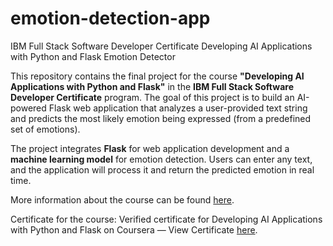 # emotion-detection-app
IBM Full Stack Software Developer Certificate
Developing AI Applications with Python and Flask
Emotion Detector

This repository contains the final project for the course **"Developing AI Applications with Python and Flask"** in the **IBM Full Stack Software Developer Certificate** program. The goal of this project is to build an AI-powered Flask web application that analyzes a user-provided text string and predicts the most likely emotion being expressed (from a predefined set of emotions).

The project integrates **Flask** for web application development and a **machine learning model** for emotion detection. Users can enter any text, and the application will process it and return the predicted emotion in real time.

More information about the course can be found [here](https://www.coursera.org/professional-certificates/ibm-full-stack-cloud-developer).

Certificate for the course:
Verified certificate for Developing AI Applications with Python and Flask on Coursera — View Certificate [here](https://coursera.org/share/4d5c069b3c5955574a47f7007599043e).
 

